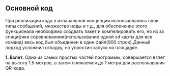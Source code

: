 ## Основной код
При реализации кода в изначальной концепции использовались свои типы сообщений, множество ноды и т.д., для обеспечение этого функционала необходимо создвать пакет и компелировать его, но из за спицифики соревнованиии(использование одной sd карты для все команд) весь код был объединен в один файл(900 строк).Данный подход усложнил отладку, но упростил запуск на площадке.

**1. Взлет.** Одна из самых простых частей программы, совершается взлет на высоту 1.5 метров, а затем снижаемся до 1 метра для распознавания QR-кода.  
<!-- **2. QR-код.** Для этого используется библиотека PyZbar. Чтобы дрон точно распознал QR-код, мы производим полет на небольшой высоте по точкам вокруг места расположения QR-кода.  
**3. Полет.** Перед взлетом генерируется список точек в виде зиг-зага, по которым и производится полет. Мы летаем по такому маршруту для увеличения точности определения координат цветных меток.  
**4. Распознавание цветных маркеров.** С помощью библиотеки OpenCV, мы распознаем цвета маркеров, тем самым определяя их тип. А с помощью функции ```cv2.solvePNP()``` происходит определение их координат в системе координат поля.  
**5. Посадка** Она реализована из нескольких фаз, состоящих из разных корректировок относительно места посадки (сначала происходит "грубая" коррекция положения коптера, далее идут более точные), что позволило нам совершить несколько удачных посадок.  
**6. Запись логов** Запись видео и текстовых отчетов позволила нам проанализировать совершенный полет, затем мы могли внести изменения в код, чтобы он стал еще лучше.  
**7. Симулятор** Также в нашем распоряжении был симулятор, позволявший нам протестировать код до его запуска на реальном дроне, что избавило нас от ситуаций, когда наш код вылетал с ошибкой во время полета. [Симулятор](https://github.com/vas0x59/clever_sim) -->
